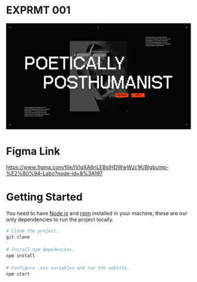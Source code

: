# EXPRMT 001


![Screenshot of Website](cover.png)

# Figma Link

https://www.figma.com/file/IVlqXA6nLEBsIHDWwWzc1K/Bigbump-%E2%80%94-Labo?node-id=8%3A197


# Getting Started

You need to have [Node.js](https://nodejs.org/en/) and [npm](https://www.npmjs.com/) installed in your machine, these are our only dependencies to run the project locally.

```sh
# Clone the project.
git clone 

# Install npm depedencies.
npm install

# Configure .env variables and run the website.
npm start
```